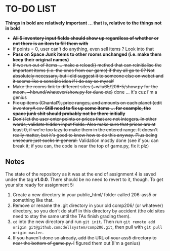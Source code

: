 TO-DO LIST
==========

**Things in bold are relatively important ... that is, relative to the things not in bold**

*   <del>**All 5 inventory input fields should show up regardless of whether or not there is an item to fill them with**</del>
*   If points = 0, user can't do anything, even sell items ? Look into that
*   **Pass on Space Junk items to other rooms unchanged (i.e. make them keep their original names)**
*   <del>If we run out of items ... make a reload() method that can reinitialise the important items (i.e. the ones from our game) if they all go to 0? Not absolutely necessary, but i did suggest it to someone else on webct and it seems like a sensible idea if i do say so myself</del>
*   <del>Make the rooms link to different sites (~wliu65/206-5/show.py for the moon, ~hbrund/whatever/show.py for dune etc)</del> done ... it's cuz i'm a genius
*  <del> Fix up items (Chantal?), price ranges, and amounts on each planet (edit inventory#.csv  **Still need to fix up some items ... for example, the space junk shit should probably not be there initially**</del>
*   <del>Don't let the user enter points or prices that are not integers. In other words, validate hidden input fields. Also make sure that prices are at least 0, if we're too lazy to make them in the entered range. It doesn't really matter, but it's good to know how to do this anyway. Plus being unsecure just sucks in general.</del> Validation mostly done (see if you can break it; if you can, the code is near the top of game.py, fix it plz)

Notes
-----

The state of the repository as it was at the end of assignment 4 is saved under the tag **v1.0.0**. There should be no need to revert to it, though. To get your site ready for assignment 5:

1.  Create a new directory in your public_html/ folder called 206-ass5 or something like that.
2.  Remove or rename the .git directory in your old comp206/ (or whatever) directory, so you don't do stuff in this directory by accident (the old sites need to stay the same until the TAs finish grading them).
3.  `cd` into the new directory and run `git init`. Then run `git remote add origin git@github.com:dellsystem/comp206.git`, then pull with `git pull origin master`.
4.  <del>If you haven't done so already, add the URL of your ass5 directory to near the bottom of game.py. </del> I figured them out (I'm a genius)

